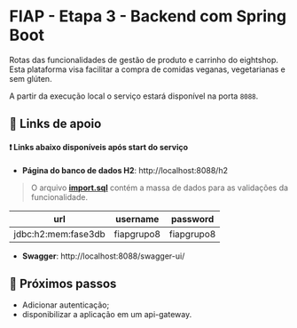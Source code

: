 # FIAP - Etapa 3 - Backend com Spring Boot

Rotas das funcionalidades de gestão de produto e carrinho do eightshop. Esta plataforma visa facilitar a compra de comidas veganas, vegetarianas e sem glúten.

A partir da execução local o serviço estará disponível na porta `8088`.



## :memo: Links de apoio
#### :exclamation: Links abaixo disponíveis após start do serviço

* **Página do banco de dados H2**: http://localhost:8088/h2
> O arquivo **[import.sql](src/main/resources/import.sql)** contém a massa de dados para as validações da funcionalidade.

url |username | password|
--- | --- | --- |
jdbc:h2:mem:fase3db |fiapgrupo8 | fiapgrupo8|

* **Swagger**: http://localhost:8088/swagger-ui/

## :rocket: Próximos passos
* Adicionar autenticação;
* disponibilizar a aplicação em um api-gateway.